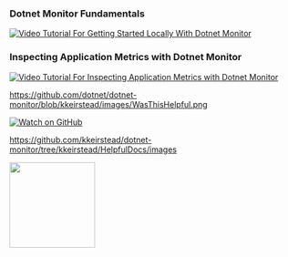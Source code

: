 
### Dotnet Monitor Fundamentals
[![Video Tutorial For Getting Started Locally With Dotnet Monitor](https://i.ytimg.com/vi/pG0t19bEYJw/hq720.jpg)](https://www.youtube.com/watch?v=pG0t19bEYJw)

### Inspecting Application Metrics with Dotnet Monitor
[![Video Tutorial For Inspecting Application Metrics with Dotnet Monitor](https://i.ytimg.com/vi/hbgPvjTJSLY/hq720.jpg)](https://www.youtube.com/watch?v=hbgPvjTJSLY)


https://github.com/dotnet/dotnet-monitor/blob/kkeirstead/images/WasThisHelpful.png

[![Watch on GitHub](https://github.com/kkeirstead/dotnet-monitor/tree/kkeirstead/HelpfulDocs/images/WasThisHelpful.png)](https://github.com/jonsn0w/Hyde/watchers)

https://github.com/kkeirstead/dotnet-monitor/tree/kkeirstead/HelpfulDocs/images

[<img src="https://github.com/kkeirstead/dotnet-monitor/tree/kkeirstead/HelpfulDocs/images/WasThisHelpful.png" width="150"/>](https://github.com/user/repository/subscription)
